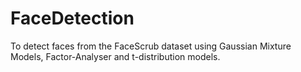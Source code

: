 # FaceDetection
To detect faces from the FaceScrub dataset using Gaussian Mixture Models, Factor-Analyser and t-distribution models.
